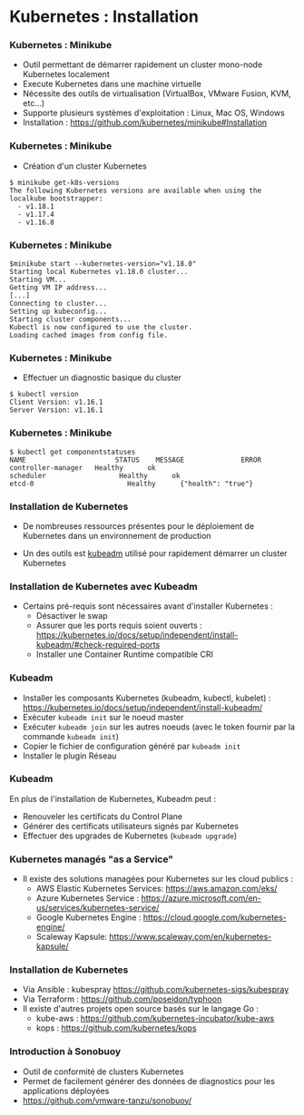 # Kubernetes : Installation

### Kubernetes : Minikube

- Outil permettant de démarrer rapidement un cluster mono-node Kubernetes localement
- Execute Kubernetes dans une machine virtuelle
- Nécessite des outils de virtualisation (VirtualBox, VMware Fusion, KVM, etc...)
- Supporte plusieurs systèmes d'exploitation : Linux, Mac OS, Windows
- Installation : <https://github.com/kubernetes/minikube#Installation>

### Kubernetes : Minikube

- Création d'un cluster Kubernetes

```console
$ minikube get-k8s-versions
The following Kubernetes versions are available when using the localkube bootstrapper:
  - v1.18.1
  - v1.17.4
  - v1.16.8
```

### Kubernetes : Minikube

```console
$minikube start --kubernetes-version="v1.18.0"
Starting local Kubernetes v1.18.0 cluster...
Starting VM...
Getting VM IP address...
[...]
Connecting to cluster...
Setting up kubeconfig...
Starting cluster components...
Kubectl is now configured to use the cluster.
Loading cached images from config file.
```

### Kubernetes : Minikube

- Effectuer un diagnostic basique du cluster

```console
$ kubectl version
Client Version: v1.16.1
Server Version: v1.16.1
```

### Kubernetes : Minikube

```console
$ kubectl get componentstatuses
NAME                      STATUS    MESSAGE              ERROR
controller-manager   Healthy      ok
scheduler                  Healthy      ok
etcd-0                       Healthy      {"health": "true"}
```

### Installation de Kubernetes

- De nombreuses ressources présentes pour le déploiement de Kubernetes dans un environnement de production

- Un des outils est [kubeadm](https://github.com/kubernetes/kubeadm) utilisé pour rapidement démarrer un cluster Kubernetes

### Installation de Kubernetes avec Kubeadm

- Certains pré-requis sont nécessaires avant d'installer Kubernetes :
  - Désactiver le swap
  - Assurer que les ports requis soient ouverts : <https://kubernetes.io/docs/setup/independent/install-kubeadm/#check-required-ports>
  - Installer une Container Runtime compatible CRI

### Kubeadm

- Installer les composants Kubernetes (kubeadm, kubectl, kubelet) : <https://kubernetes.io/docs/setup/independent/install-kubeadm/>
- Exécuter `kubeadm init` sur le noeud master
- Exécuter `kubeadm join` sur les autres noeuds (avec le token fournir par la commande `kubeadm init`)
- Copier le fichier de configuration généré par `kubeadm init`
- Installer le plugin Réseau

### Kubeadm

En plus de l'installation de Kubernetes, Kubeadm peut :

- Renouveler les certificats du Control Plane
- Générer des certificats utilisateurs signés par Kubernetes
- Effectuer des upgrades de Kubernetes (`kubeadm upgrade`)

### Kubernetes managés "as a Service"

- Il existe des solutions managées pour Kubernetes sur les cloud publics :
  - AWS Elastic Kubernetes Services: <https://aws.amazon.com/eks/>
  - Azure Kubernetes Service : <https://azure.microsoft.com/en-us/services/kubernetes-service/>
  - Google Kubernetes Engine : <https://cloud.google.com/kubernetes-engine/>
  - Scaleway Kapsule: <https://www.scaleway.com/en/kubernetes-kapsule/>

### Installation de Kubernetes

- Via Ansible : kubespray <https://github.com/kubernetes-sigs/kubespray>
- Via Terraform : <https://github.com/poseidon/typhoon>
- Il existe d'autres projets open source basés sur le langage Go :
  - kube-aws : <https://github.com/kubernetes-incubator/kube-aws>
  - kops : <https://github.com/kubernetes/kops>

### Introduction à Sonobuoy

- Outil de conformité de clusters Kubernetes
- Permet de facilement générer des données de diagnostics pour les applications déployées
- <https://github.com/vmware-tanzu/sonobuoy/>
